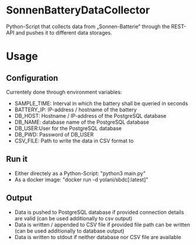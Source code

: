 # SonnenBatteryDataCollector
Python-Script that collects data from „Sonnen-Batterie“ through the REST-API and pushes it to different data storages.

# Usage

## Configuration
Currentely done through environment variables:
- SAMPLE_TIME: Interval in which the battery shall be queried in seconds
- BATTERY_IP: IP-address / hostname of the battery
- DB_HOST: Hostname / IP-address of the PostgreSQL database
- DB_NAME: database name of the PostgreSQL database
- DB_USER:User for the PostgreSQL database
- DB_PWD: Password of DB_USER
- CSV_FILE: Path to write the data in CSV format to

## Run it

- Either directely as a Python-Script: "python3 main.py"
- As a docker image: "docker run -d yolani/sbdc[:latest]"

## Output

- Data is pushed to PostgreSQL database if provided connection details are valid (can be used additionally to csv output)
- Data is written / appended to CSV file if provided file path can be written (can be used additionally to database output)
- Data is written to stdout if neither database nor CSV file are available
